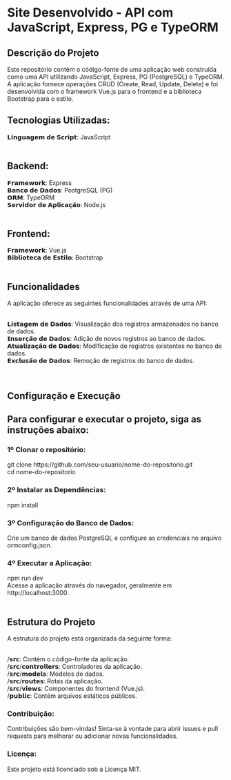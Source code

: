 <h1> Site Desenvolvido - API com JavaScript, Express, PG e TypeORM </h1>

<h2> Descrição do Projeto </h2>

Este repositório contém o código-fonte de uma aplicação web construída como uma API utilizando JavaScript, Express, PG (PostgreSQL) e TypeORM. A aplicação fornece operações CRUD (Create, Read, Update, Delete) e foi desenvolvida com o framework Vue.js para o frontend e a biblioteca Bootstrap para o estilo.

<h2>Tecnologias Utilizadas:</h2> 
𝗟𝗶𝗻𝗴𝘂𝗮𝗴𝗲𝗺 𝗱𝗲 𝗦𝗰𝗿𝗶𝗽𝘁: JavaScript

<br>
<br>


<h2>Backend:</h2> 
𝗙𝗿𝗮𝗺𝗲𝘄𝗼𝗿𝗸:  Express <br>
𝗕𝗮𝗻𝗰𝗼 𝗱𝗲 𝗗𝗮𝗱𝗼𝘀: PostgreSQL (PG) <br>
𝗢𝗥𝗠: TypeORM <br>
𝗦𝗲𝗿𝘃𝗶𝗱𝗼𝗿 𝗱𝗲 𝗔𝗽𝗹𝗶𝗰𝗮𝗰̧𝗮̃𝗼: Node.js
<br>
<br>

<h2>Frontend:</h2> 
𝗙𝗿𝗮𝗺𝗲𝘄𝗼𝗿𝗸: Vue.js <br>
𝗕𝗶𝗯𝗹𝗶𝗼𝘁𝗲𝗰𝗮 𝗱𝗲 𝗘𝘀𝘁𝗶𝗹𝗼: Bootstrap 
<br>
<br>


<h2>Funcionalidades</h2> 
A aplicação oferece as seguintes funcionalidades através de uma API: <br><br>

𝗟𝗶𝘀𝘁𝗮𝗴𝗲𝗺 𝗱𝗲 𝗗𝗮𝗱𝗼𝘀: Visualização dos registros armazenados no banco de dados. <br>
𝗜𝗻𝘀𝗲𝗿𝗰̧𝗮̃𝗼 𝗱𝗲 𝗗𝗮𝗱𝗼𝘀: Adição de novos registros ao banco de dados. <br>
𝗔𝘁𝘂𝗮𝗹𝗶𝘇𝗮𝗰̧𝗮̃𝗼 𝗱𝗲 𝗗𝗮𝗱𝗼𝘀: Modificação de registros existentes no banco de dados. <br>
𝗘𝘅𝗰𝗹𝘂𝘀𝗮̃𝗼 𝗱𝗲 𝗗𝗮𝗱𝗼𝘀: Remoção de registros do banco de dados. <br>

<br>

<h2>Configuração e Execução<h2/>
Para configurar e executar o projeto, siga as instruções abaixo:

<h3> 1º Clonar o repositório:</h3> 
git clone https://github.com/seu-usuario/nome-do-repositorio.git <br>
cd nome-do-repositorio

<br>

<h3> 2º Instalar as Dependências:</h3>
npm install

<br>

<h3> 3º Configuração do Banco de Dados:</h3> 
Crie um banco de dados PostgreSQL e configure as credenciais no arquivo ormconfig.json.

<br>

<h3> 4º Executar a Aplicação:</h3> 
npm run dev <br>
Acesse a aplicação através do navegador, geralmente em http://localhost:3000.

<br>
<br>

<h2>Estrutura do Projeto</h2> 
A estrutura do projeto está organizada da seguinte forma: <br><br>

/𝘀𝗿𝗰: Contém o código-fonte da aplicação. <br>
/𝘀𝗿𝗰/𝗰𝗼𝗻𝘁𝗿𝗼𝗹𝗹𝗲𝗿𝘀: Controladores da aplicação. <br>
/𝘀𝗿𝗰/𝗺𝗼𝗱𝗲𝗹𝘀: Modelos de dados. <br>
/𝘀𝗿𝗰/𝗿𝗼𝘂𝘁𝗲𝘀: Rotas da aplicação. <br>
/𝘀𝗿𝗰/𝘃𝗶𝗲𝘄𝘀: Componentes do frontend (Vue.js). <br>
/𝗽𝘂𝗯𝗹𝗶𝗰: Contém arquivos estáticos públicos. <br>

<h3>Contribuição:</h3> 
Contribuições são bem-vindas! Sinta-se à vontade para abrir issues e pull requests para melhorar ou adicionar novas funcionalidades.

<h3>Licença:</h3> 
Este projeto está licenciado sob a Licença MIT.
